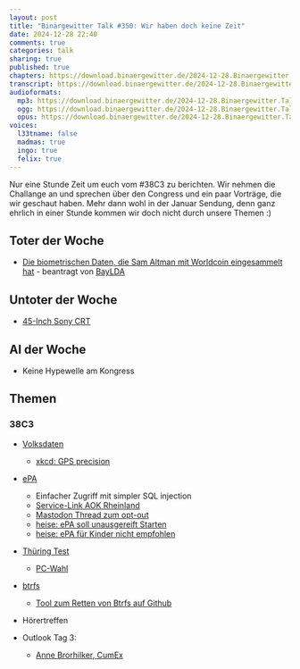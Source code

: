 ```yaml
---
layout: post
title: "Binärgewitter Talk #350: Wir haben doch keine Zeit"
date: 2024-12-28 22:40
comments: true
categories: talk
sharing: true
published: true
chapters: https://download.binaergewitter.de/2024-12-28.Binaergewitter.Talk.350.chapters.txt
transcript: https://download.binaergewitter.de/2024-12-28.Binaergewitter.Talk.350-speech.json
audioformats:
  mp3: https://download.binaergewitter.de/2024-12-28.Binaergewitter.Talk.350.mp3
  ogg: https://download.binaergewitter.de/2024-12-28.Binaergewitter.Talk.350.ogg
  opus: https://download.binaergewitter.de/2024-12-28.Binaergewitter.Talk.350.opus
voices:
  l33tname: false
  madmas: true
  ingo: true
  felix: true
---
```

Nur eine Stunde Zeit um euch vom #38C3 zu berichten. Wir nehmen die Challange an und sprechen über den Congress und ein paar Vorträge, die wir geschaut haben.
Mehr dann wohl in der Januar Sendung, denn ganz ehrlich in einer Stunde kommen wir doch nicht durch unsere Themen :)

## Toter der Woche
- [Die biometrischen Daten, die Sam Altman mit Worldcoin eingesammelt hat]( https://www.euronews.com/next/2024/12/19/german-watchdog-orders-sam-altmans-biometric-id-project-world-to-delete-data ) - beantragt von [BayLDA]( https://www.lda.bayern.de/de/index.html )

## Untoter der Woche
- [45-Inch Sony CRT]( https://arstechnica.com/gaming/2024/12/retro-gamers-save-one-of-the-last-45-inch-crt-tvs-in-existence/ )

## AI der Woche

- Keine Hypewelle am Kongress

## Themen

### 38C3

- [Volksdaten](https://events.ccc.de/congress/2024/hub/en/event/wir-wissen-wo-dein-auto-steht-volksdaten-von-volkswagen/ )
    - [xkcd: GPS precision]( https://xkcd.com/2170/ )

- [ePA]( https://fahrplan.events.ccc.de/congress/2024/fahrplan/talk/SRXRMA/ )
    - Einfacher Zugriff mit simpler SQL injection
    - [Service-Link AOK Rheinland]( https://www.aok.de/pk/versichertenservice/epa-widerspruch/ )
    - [Mastodon Thread zum opt-out]( https://chaos.social/@foosel/113604873729931653 )
    - [heise: ePA soll unausgereift Starten]( https://www.heise.de/select/ct/2024/28/2432615320214834630 )
    - [heise: ePA für Kinder nicht empfohlen]( https://www.heise.de/news/ePA-3-0-Warum-Aerzte-vor-der-elektronischen-Patientenakte-fuer-Kinder-warnen-10200700.html )

- [Thüring Test]( https://events.ccc.de/congress/2024/hub/en/event/der-thring-test-fr-wahlsoftware/ )
    * [PC-Wahl]( https://www.wahlinfo.de/pcwahl/update10/index.html )
- [btrfs]( https://events.ccc.de/congress/2024/hub/en/event/btrfs-corruption-what-now/ )
  - [Tool zum Retten von Btrfs auf Github]( https://github.com/zet-root/btrfs-recon )

- Hörertreffen

- Outlook Tag 3: 
    - [Anne Brorhilker, CumEx](https://events.ccc.de/congress/2024/hub/de/event/der-milliarden-steuerraub-cum-ex-wie-schdlich-ist-wirtschaftskriminalitt-fr-unsere-gesellschaft/ )




